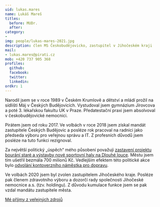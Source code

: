 ```yaml
---
uid: lukas.mares
name: Lukáš Mareš
titles:
  before: MUDr.
  after:
category:
-
img: people/lukas-mares-2021.jpg
description: člen MS Českobudějovicko, zastupitel v Jihočeském kraji
mail:
- lukas.mares@pirati.cz
mob: +420 737 905 368
profiles:
  github:
  facebook:				
  twitter:
  linkedin:
ordkr: 1
---
```

Narodil jsem se v roce 1989 v Českém Krumlově a dětství a mládí prožil na sídlišti Máj v Českých Budějovicích. Vystudoval jsem gymnázium Jírovcova a poté 3. lékařskou fakultu UK v Praze. Předatestační praxi jsem absolvoval v českobudějovické nemocnici.

Pirátem jsem od roku 2017. Ve volbách v roce 2018 jsem získal mandát zastupitele Českých Budějovic a posléze rok pracoval na radnici jako předseda výboru pro veřejnou správu a IT. Z profesních důvodů jsem posléze na tuto funkci rezignoval.

Za největší politický „úspěch“ mého působení považuji [zastavení projektu bourání staré a výstavby nové sportovní haly na Dlouhé louce](https://pirati-web.github.io/cb.pirati.cz/blog/2019/06/26/rozhovor-hala/). Městu jsem tím ušetřil bezmála 700 milionů Kč. Vedlejším efektem této politické akce bylo [odvolání kontoverzního náměstka pro dopravu](https://cb.pirati.cz/blog/2019/03/26/pirati-dotlacili-koalici-k-odvolani-namestka-zodpovedneho-za-vystavbu-nove-haly-v-ceskych-budejovicich/).

Ve volbách 2020 jsem byl zvolen zastupitelem Jihočeského kraje. Posléze pak členem zdravotního výboru a dozorčí rady společnosti Jihočeské nemocnice a.s. (tzv. holdingu). Z důvodu kumulace funkce jsem se pak vzdal mandátu zastupitele města.

[Mé příjmy z veřejných zdrojů](https://nalodeni.pirati.cz/odmeny/lukas.mares)
